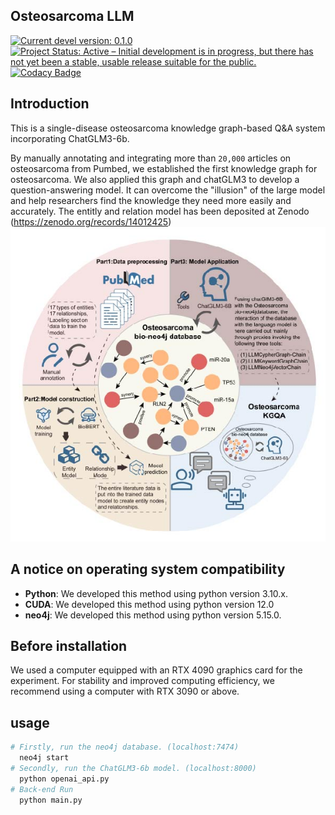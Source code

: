 ## Osteosarcoma LLM 

[![Current devel version: 0.1.0](https://img.shields.io/badge/devel%20version-0.1.0-blue.svg)](https://github.com/L-0606/Osteosarcoma_KGQA/)
[![Project Status: Active – Initial development is in progress, but there has not yet been a stable, usable release suitable for the public.](https://www.repostatus.org/badges/latest/active.svg)](https://www.repostatus.org/#active)
[![Codacy Badge](https://app.codacy.com/project/badge/Grade/d56c45093bf9466caeb471bf8ab44e60)](https://app.codacy.com/gh/L-0606/Osteosarcoma_KGQA/dashboard?utm_source=gh&utm_medium=referral&utm_content=&utm_campaign=Badge_grade)

## Introduction

This is a single-disease osteosarcoma knowledge graph-based Q&A system incorporating ChatGLM3-6b.

By manually annotating and integrating more than `20,000` articles on osteosarcoma from Pumbed, we established the first knowledge graph for osteosarcoma. We also applied this graph and chatGLM3 to develop a question-answering model. It can overcome the "illusion" of the large model and help researchers find the knowledge they need more easily and accurately.
The entitly and relation model has been deposited at Zenodo (https://zenodo.org/records/14012425)
![A simple schema of the labyrinth](figures/Figure1.jpg)

## A notice on operating system compatibility
- **Python**: We developed this method using python version 3.10.x.
- **CUDA**:  We developed this method using python version 12.0
- **neo4j**:  We developed this method using python version 5.15.0.

## Before installation
We used a computer equipped with an RTX 4090 graphics card for the experiment. For stability and improved computing efficiency, we recommend using a computer with RTX 3090 or above.
## usage
``` bash
# Firstly, run the neo4j database. (localhost:7474) 
  neo4j start
# Secondly, run the ChatGLM3-6b model. (localhost:8000) 
  python openai_api.py 
# Back-end Run 
  python main.py 
```


